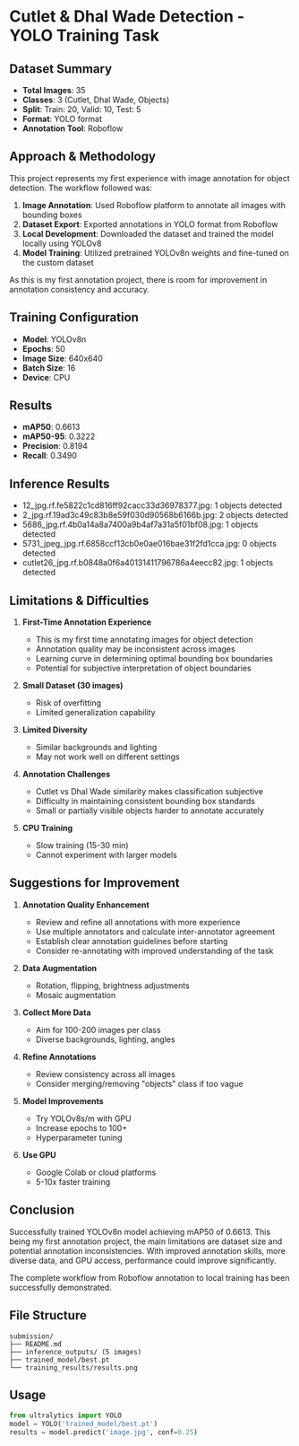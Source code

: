 # Cutlet & Dhal Wade Detection - YOLO Training Task

## Dataset Summary
- **Total Images**: 35
- **Classes**: 3 (Cutlet, Dhal Wade, Objects)
- **Split**: Train: 20, Valid: 10, Test: 5
- **Format**: YOLO format
- **Annotation Tool**: Roboflow

## Approach & Methodology

This project represents my first experience with image annotation for object detection. The workflow followed was:

1. **Image Annotation**: Used Roboflow platform to annotate all images with bounding boxes
2. **Dataset Export**: Exported annotations in YOLO format from Roboflow
3. **Local Development**: Downloaded the dataset and trained the model locally using YOLOv8
4. **Model Training**: Utilized pretrained YOLOv8n weights and fine-tuned on the custom dataset

As this is my first annotation project, there is room for improvement in annotation consistency and accuracy.

## Training Configuration
- **Model**: YOLOv8n
- **Epochs**: 50
- **Image Size**: 640x640
- **Batch Size**: 16
- **Device**: CPU

## Results
- **mAP50**: 0.6613
- **mAP50-95**: 0.3222
- **Precision**: 0.8194
- **Recall**: 0.3490

## Inference Results
- 12_jpg.rf.fe5822c1cd816ff92cacc33d36978377.jpg: 1 objects detected
- 2_jpg.rf.19ad3c49c83b8e59f030d90568b6166b.jpg: 2 objects detected
- 5686_jpg.rf.4b0a14a8a7400a9b4af7a31a5f01bf08.jpg: 1 objects detected
- 5731_jpeg_jpg.rf.6858ccf13cb0e0ae016bae31f2fd1cca.jpg: 0 objects detected
- cutlet26_jpg.rf.b0848a0f6a40131411796786a4eecc82.jpg: 1 objects detected

## Limitations & Difficulties

1. **First-Time Annotation Experience**
   - This is my first time annotating images for object detection
   - Annotation quality may be inconsistent across images
   - Learning curve in determining optimal bounding box boundaries
   - Potential for subjective interpretation of object boundaries

2. **Small Dataset (30 images)**
   - Risk of overfitting
   - Limited generalization capability

3. **Limited Diversity**
   - Similar backgrounds and lighting
   - May not work well on different settings

4. **Annotation Challenges**
   - Cutlet vs Dhal Wade similarity makes classification subjective
   - Difficulty in maintaining consistent bounding box standards
   - Small or partially visible objects harder to annotate accurately

5. **CPU Training**
   - Slow training (15-30 min)
   - Cannot experiment with larger models

## Suggestions for Improvement

1. **Annotation Quality Enhancement**
   - Review and refine all annotations with more experience
   - Use multiple annotators and calculate inter-annotator agreement
   - Establish clear annotation guidelines before starting
   - Consider re-annotating with improved understanding of the task

2. **Data Augmentation**
   - Rotation, flipping, brightness adjustments
   - Mosaic augmentation

3. **Collect More Data**
   - Aim for 100-200 images per class
   - Diverse backgrounds, lighting, angles

4. **Refine Annotations**
   - Review consistency across all images
   - Consider merging/removing "objects" class if too vague

5. **Model Improvements**
   - Try YOLOv8s/m with GPU
   - Increase epochs to 100+
   - Hyperparameter tuning

6. **Use GPU**
   - Google Colab or cloud platforms
   - 5-10x faster training

## Conclusion
Successfully trained YOLOv8n model achieving mAP50 of 0.6613. This being my first annotation project, the main limitations are dataset size and potential annotation inconsistencies. With improved annotation skills, more diverse data, and GPU access, performance could improve significantly.

The complete workflow from Roboflow annotation to local training has been successfully demonstrated.

## File Structure
```
submission/
├── README.md
├── inference_outputs/ (5 images)
├── trained_model/best.pt
└── training_results/results.png
```

## Usage
```python
from ultralytics import YOLO
model = YOLO('trained_model/best.pt')
results = model.predict('image.jpg', conf=0.25)
```
